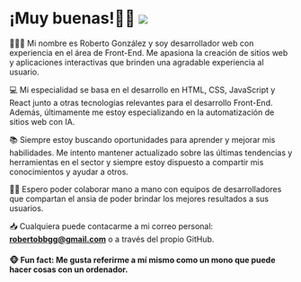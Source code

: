 # ¡Muy buenas!👋🏼 <a href="https://github.com/Rob-Gon/Rob-Gon/blob/main/README%20EN.md"><img src="https://raw.githubusercontent.com/codenautas/multilang/master/img/lang-en.png"></img></a>

👨🏻‍💻 Mi nombre es Roberto González y soy desarrollador web con experiencia en el área de Front-End. Me apasiona la creación de sitios web y aplicaciones interactivas que brinden una agradable experiencia al usuario.

💻 Mi especialidad se basa en el desarrollo en HTML, CSS, JavaScript y React junto a otras tecnologías relevantes para el desarrollo Front-End. Además, últimamente me estoy especializando en la automatización de sitios web con IA.

📚 Siempre estoy buscando oportunidades para aprender y mejorar mis habilidades. Me intento mantener actualizado sobre las últimas tendencias y herramientas en el sector y siempre estoy dispuesto a compartir mis conocimientos y ayudar a otros.

🤝🏼 Espero poder colaborar mano a mano con equipos de desarrolladores que compartan el ansia de poder brindar los mejores resultados a sus usuarios.

📥 Cualquiera puede contacarme a mi correo personal: <a href="mailto:robertobbgg@gmail.com">**robertobbgg@gmail.com**</a> o a través del propio GitHub.

#### 🐵 Fun fact: Me gusta referirme a mí mismo como un mono que puede hacer cosas con un ordenador.
